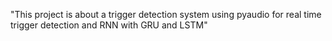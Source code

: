 "This project is about a trigger detection system using pyaudio for real time trigger detection and RNN with GRU and LSTM" 
